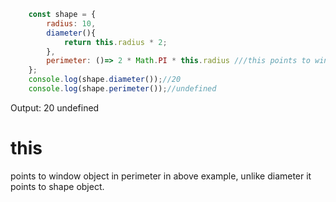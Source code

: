 ```js
	const shape = {
		radius: 10,
		diameter(){
			return this.radius * 2;
		},
		perimeter: ()=> 2 * Math.PI * this.radius ///this points to window object
	};
	console.log(shape.diameter());//20
	console.log(shape.perimeter());//undefined
```
Output: 
20
undefined
# this
points to window object in perimeter in above example, unlike diameter it points to shape object.